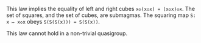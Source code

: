 This law implies the equality of left and right cubes `x◇(x◇x) = (x◇x)◇x`.  The set of squares, and the set of cubes, are submagmas.  The squaring map `S: x ↦ x◇x` obeys `S(S(S(x))) = S(S(x))`.

This law cannot hold in a non-trivial quasigroup.
